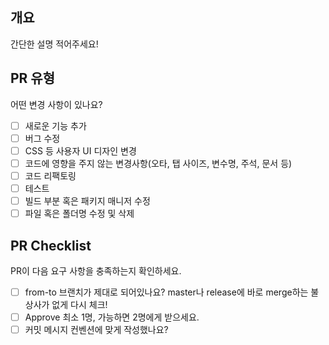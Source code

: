 ## 개요
간단한 설명 적어주세요!
<!---- 변경 사항 및 관련 이슈에 대해 간단하게 작성해주세요. 어떻게보다 무엇을 왜 수정했는지 설명해주세요. -->


## PR 유형
어떤 변경 사항이 있나요?

- [ ] 새로운 기능 추가
- [ ] 버그 수정
- [ ] CSS 등 사용자 UI 디자인 변경
- [ ] 코드에 영향을 주지 않는 변경사항(오타, 탭 사이즈, 변수명, 주석, 문서 등)
- [ ] 코드 리팩토링
- [ ] 테스트
- [ ] 빌드 부분 혹은 패키지 매니저 수정
- [ ] 파일 혹은 폴더명 수정 및 삭제

## PR Checklist
PR이 다음 요구 사항을 충족하는지 확인하세요.

- [ ] from-to 브랜치가 제대로 되어있나요? master나 release에 바로 merge하는 불상사가 없게 다시 체크!
- [ ] Approve 최소 1명, 가능하면 2명에게 받으세요.
- [ ] 커밋 메시지 컨벤션에 맞게 작성했나요?
